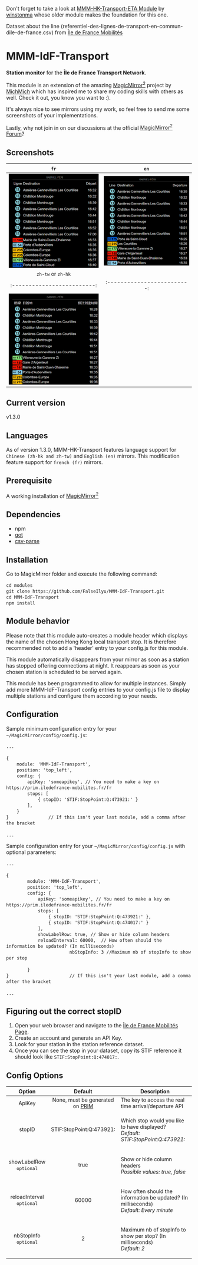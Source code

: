 Don't forget to take a look at [MMM-HK-Transport-ETA Module](https://github.com/winstonma/MMM-HK-Transport-ETA) by [winstonma](https://github.com/winstonma) whose older module makes the foundation for this one. 

Dataset about the line (referentiel-des-lignes-de-transport-en-commun-dile-de-france.csv) from [Île de France Mobilités](https://data.iledefrance-mobilites.fr/explore/dataset/referentiel-des-lignes/)
# MMM-IdF-Transport
<B>Station monitor</B> for the <B>Île de France Transport Network</B>.<P>

This module is an extension of the amazing [MagicMirror<sup>2</sup>](https://github.com/MichMich/MagicMirror) project by [MichMich](https://github.com/MichMich/) which has inspired me to share my coding skills with others as well. Check it out, you know you want to :). <P>

It's always nice to see mirrors using my work, so feel free to send me some screenshots of your implementations.<P>

Lastly, why not join in on our discussions at the official [MagicMirror<sup>2</sup> Forum](http://forum.magicmirror.builders/)?

## Screenshots
`fr`             |  `en`
:-------------------------:|:-------------------------:
![French version](screenshots/screenshot_fr.png)  |  ![English version](screenshots/screenshot_en.png) |
`zh-tw` or `zh-hk`             |  
:-------------------------:|:-------------------------:
![Chinese version](screenshots/screenshot_zh.png)  |   |

## Current version

v1.3.0

## Languages
As of version 1.3.0, MMM-HK-Transport features language support for `Chinese (zh-hk and zh-tw)` and `English (en)` mirrors.
This modification feature support for `french (fr)` mirrors.

## Prerequisite
A working installation of [MagicMirror<sup>2</sup>](https://github.com/MichMich/MagicMirror)
 
## Dependencies
  * npm
  * [got](https://github.com/sindresorhus/got)
  * [csv-parse](https://github.com/mafintosh/csv-parser)

## Installation
Go to MagicMirror folder and execute the following command:
```
cd modules
git clone https://github.com/FalseIlyu/MMM-IdF-Transport.git
cd MMM-IdF-Transport
npm install
```

## Module behavior
Please note that this module auto-creates a module header which displays the name of the chosen Hong Kong local transport stop. It is therefore recommended not to add a 'header' entry to your config.js for this module.<P>
This module automatically disappears from your mirror as soon as a station has stopped offering connections at night. It reappears as soon as your chosen station is scheduled to be served again.<P>
This module has been programmed to allow for multiple instances. Simply add more MMM-IdF-Transport config entries to your config.js file to display multiple stations and configure them according to your needs.

## Configuration
Sample minimum configuration entry for your `~/MagicMirror/config/config.js`:

    ...

    {
        module: 'MMM-IdF-Transport',
        position: 'top_left',
        config: {
            apiKey: 'someapikey', // You need to make a key on https://prim.iledefrance-mobilites.fr/fr
            stops: [
                { stopID: 'STIF:StopPoint:Q:473921:' }
            ],
        }
    } 				// If this isn't your last module, add a comma after the bracket

    ...

Sample configuration entry for your `~/MagicMirror/config/config.js` with optional parameters:

    ...
    
    {
			module: 'MMM-IdF-Transport',
			position: 'top_left',
			config: {
				apiKey: 'someapikey', // You need to make a key on https://prim.iledefrance-mobilites.fr/fr
				stops: [
					{ stopID: 'STIF:StopPoint:Q:473921:' },
					{ stopID: 'STIF:StopPoint:Q:474017:' }
				],
				showLabelRow: true, // Show or hide column headers
				reloadInterval: 60000, 	// How often should the information be updated? (In milliseconds)
   	                        nbStopInfo: 3 //Maximum nb of stopInfo to show per stop

			}
    } 						// If this isn't your last module, add a comma after the bracket
    
    ...

## Figuring out the correct stopID
1. Open your web browser and navigate to the [Île de France Mobilités Page](https://prim.iledefrance-mobilites.fr).
2. Create an account and generate an API Key.
2. Look for your station in the station reference dataset.
3. Once you can see the stop in your dataset, copy its STIF reference it should look like `STIF:StopPoint:Q:474017:`.

## Config Options
| **Option** | **Default** | **Description** |
| :---: | :---: | --- |
| ApiKey | None, must be generated on [PRIM](https://prim.iledefrance-mobilites.fr) | The key to access the real time arrival/departure API |
| stopID | STIF:StopPoint:Q:473921: | <BR>Which stop would you like to have displayed? <BR><EM> Default: STIF:StopPoint:Q:473921:</EM><P> |
| showLabelRow<BR>`optional` | true | <BR> Show or hide column headers<BR> <EM>Possible values: true, false</EM><P> |
| reloadInterval<BR>`optional`  | 60000 | <BR> How often should the information be updated? (In milliseconds) <BR><EM> Default: Every minute </EM><P> |
| nbStopInfo<BR>`optional`  | 2 | <BR> Maximum nb of stopInfo to show per stop? (In milliseconds) <BR><EM> Default: 2 </EM><P> |


